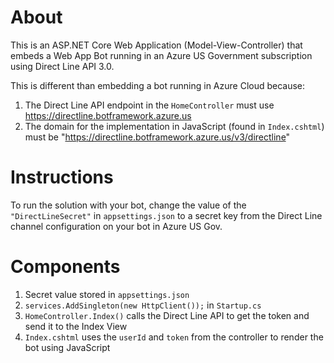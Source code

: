 ﻿# About

This is an ASP.NET Core Web Application (Model-View-Controller) that embeds a Web App Bot running in an Azure US Government subscription using Direct Line API 3.0.

This is different than embedding a bot running in Azure Cloud because:
1. The Direct Line API endpoint in the `HomeController` must use https://directline.botframework.azure.us 
1. The domain for the implementation in JavaScript (found in `Index.cshtml`) must be "https://directline.botframework.azure.us/v3/directline"

# Instructions

To run the solution with your bot, change the value of the `"DirectLineSecret"` in `appsettings.json` to a secret key from the Direct Line channel configuration on your bot in Azure US Gov.

# Components

1. Secret value stored in `appsettings.json`
1. `services.AddSingleton(new HttpClient());` in `Startup.cs`
1. `HomeController.Index()` calls the Direct Line API to get the token and send it to the Index View
1. `Index.cshtml` uses the `userId` and `token` from the controller to render the bot using JavaScript